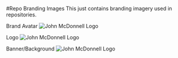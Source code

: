 #Repo Branding Images
This just contains branding imagery used in repositories.

Brand Avatar
![John McDonnell Logo](https://raw.githubusercontent.com/jjmcdonnell/brand_images/main/yt_john_logo.png "John McDonnell Brand")

Logo
![John McDonnell Logo](https://raw.githubusercontent.com/jjmcdonnell/brand_images/main/john_logo.png "John McDonnell Logo")

Banner/Background
![John McDonnell Logo](https://raw.githubusercontent.com/jjmcdonnell/brand_images/main/banner_1.png "John McDonnell Banner")
